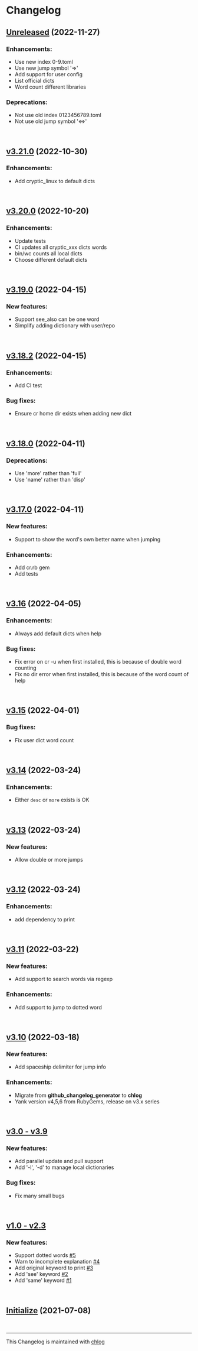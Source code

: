 # Changelog

## [Unreleased](#) (2022-11-27)

### Enhancements:

- Use new index 0-9.toml
- Use new jump symbol '=>'
- Add support for user config
- List official dicts
- Word count different libraries

### Deprecations:

- Not use old index 0123456789.toml
- Not use old jump symbol '<=>'

<br>

## [v3.21.0](#) (2022-10-30)

### Enhancements:

- Add cryptic_linux to default dicts

<br>

## [v3.20.0](#) (2022-10-20)

### Enhancements:

- Update tests
- CI updates all cryptic_xxx dicts words
- bin/wc counts all local dicts
- Choose different default dicts

<br>

## [v3.19.0](#) (2022-04-15)

### New features:

- Support see_also can be one word
- Simplify adding dictionary with user/repo

<br>

## [v3.18.2](#) (2022-04-15)

### Enhancements:

- Add CI test

### Bug fixes:

- Ensure cr home dir exists when adding new dict

<br>

## [v3.18.0](#) (2022-04-11)

### Deprecations:

- Use 'more' rather than 'full'
- Use 'name' rather than 'disp'

<br>

## [v3.17.0](#) (2022-04-11)

### New features:

- Support to show the word's own better name when jumping

### Enhancements:

- Add cr.rb gem
- Add tests

<br>

## [v3.16](#) (2022-04-05)

### Enhancements:

- Always add default dicts when help

### Bug fixes:

- Fix error on cr -u when first installed, this is because of double word counting
- Fix no dir error when first installed, this is because of the word count of help

<br>

## [v3.15](#) (2022-04-01)

### Bug fixes:

- Fix user dict word count

<br>

## [v3.14](#) (2022-03-24)

### Enhancements:

- Either `desc` or `more` exists is OK

<br>

## [v3.13](#) (2022-03-24)

### New features:

- Allow double or more jumps

<br>

## [v3.12](#) (2022-03-24)

### Enhancements:

- add dependency to print

<br>

## [v3.11](#) (2022-03-22)

### New features:

- Add support to search words via regexp

### Enhancements:

- Add support to jump to dotted word

<br>

## [v3.10](#) (2022-03-18)

### New features:

- Add spaceship delimiter for jump info

### Enhancements:

- Migrate from **github_changelog_generator** to **chlog**
- Yank version v4,5,6 from RubyGems, release on v3.x series

<br>

## [v3.0 - v3.9](#)

### New features:

- Add parallel update and pull support
- Add '-l', '-d' to manage local dictionaries

### Bug fixes:

- Fix many small bugs

<br>

## [v1.0 - v2.3](#)

### New features:

- Support dotted words [\#5](https://github.com/cryptic-resolver/cr/issues/5)
- Warn to incomplete explanation [\#4](https://github.com/cryptic-resolver/cr/issues/4)
- Add original keyword to print [\#3](https://github.com/cryptic-resolver/cr/issues/3)
- Add 'see' keyword [\#2](https://github.com/cryptic-resolver/cr/issues/2)
- Add 'same' keyword  [\#1](https://github.com/cryptic-resolver/cr/issues/1)

<br>

## [Initialize](#) (2021-07-08)

<br>

<hr>

This Changelog is maintained with [chlog](https://github.com/ccmywish/chlog)

